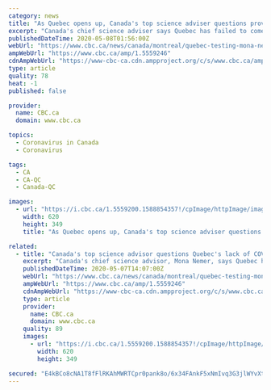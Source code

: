 ```yaml
---
category: news
title: "As Quebec opens up, Canada's top science adviser questions province's lack of COVID-19 testing"
excerpt: "Canada's chief science adviser says Quebec has failed to come up with a detailed plan for widespread testing as it prepares to reopen schools and businesses."
publishedDateTime: 2020-05-08T01:56:00Z
webUrl: "https://www.cbc.ca/news/canada/montreal/quebec-testing-mona-nemer-criticism-1.5559246"
ampWebUrl: "https://www.cbc.ca/amp/1.5559246"
cdnAmpWebUrl: "https://www-cbc-ca.cdn.ampproject.org/c/s/www.cbc.ca/amp/1.5559246"
type: article
quality: 78
heat: -1
published: false

provider:
  name: CBC.ca
  domain: www.cbc.ca

topics:
  - Coronavirus in Canada
  - Coronavirus

tags:
  - CA
  - CA-QC
  - Canada-QC

images:
  - url: "https://i.cbc.ca/1.5559200.1588854357!/cpImage/httpImage/image.jpg_gen/derivatives/16x9_620/covid-cda-20200423.jpg"
    width: 620
    height: 349
    title: "As Quebec opens up, Canada's top science adviser questions province's lack of COVID-19 testing"

related:
  - title: "Canada's top science advisor questions Quebec's lack of COVID-19 testing"
    excerpt: "Canada's chief science advisor, Mona Nemer, says Quebec has failed to come up with a detailed plan for widespread testing as repens the economy."
    publishedDateTime: 2020-05-07T14:07:00Z
    webUrl: "https://www.cbc.ca/news/canada/montreal/quebec-testing-mona-nemer-criticism-1.5559246"
    ampWebUrl: "https://www.cbc.ca/amp/1.5559246"
    cdnAmpWebUrl: "https://www-cbc-ca.cdn.ampproject.org/c/s/www.cbc.ca/amp/1.5559246"
    type: article
    provider:
      name: CBC.ca
      domain: www.cbc.ca
    quality: 89
    images:
      - url: "https://i.cbc.ca/1.5559200.1588854357!/cpImage/httpImage/image.jpg_gen/derivatives/16x9_620/covid-cda-20200423.jpg"
        width: 620
        height: 349

secured: "E4kBCo8cNA1T8fFlRKAhMWRTCpr0pank8o/6x34FAnkF5xNmIvq3G3jlWYvXt3tkh6nDA6PJZzLxr/Ux7NRFW5sCCPd1Lg3BC6hjH/QGQc7Oac4iYdFZfNme3wdLi11fDHK52VEB5UzzntVsr71PdIo9TRJt4dI+jsHl0xUcEwyM8FHtD/lxuVcYOUUWGw8ttQjk4RI/4jD11ME0FoHfMx6qJDz2u1jJMjGVzttbUQtTsd8lKodkf+GjpvakoNlFgYlfblN8uzwFVaMilg4anUHmrKKn4Axc7X+P7sheMyO4C4TA1r+1jfLsJkmBj54Hdoz/+rJbUGyPcs5kQ91Lw+5ewENPB+glmVUVLDYmvRwOjpnNWBhSTdO1/n4qyQGIn6EOgyfVym5pPShSlxO99byEB3gF/1YAPoUa6+eBws59xsNOo4UdsQfsWbFrSWw40ZqkXYMdrDY0n4qJJvZgU49Ug1lwaRI/PVR/hUYsI7o=;kAetVigFTIv+EPXL4xl8Lw=="
---
```


